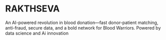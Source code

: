 # RAKTHSEVA
 An AI-powered revolution in blood donation—fast donor-patient matching, anti-fraud, secure data, and a bold network for Blood Warriors. Powered by data science and Ai innovation
